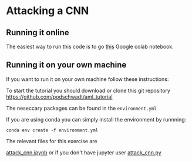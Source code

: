 

# Attacking a CNN

## Running it online

The easiest way to run this code is to go [this](https://colab.research.google.com/drive/1RpQo0f4TXnOL5Hz6ZOgB63JoiXJ9mntV) Google colab notebook.

## Running it on your own machine

If you want to run it on your own machine follow these instructions:

To start the tutorial you should download or clone this git repository https://github.com/podschwadt/aml_tutorial

The neseccary packages can be found in the `environment.yml`

If you are using conda you can simply install the environment by runnning:

`conda env create -f environment.yml`

The relevant files for this exercise are 

[attack_cnn.ipynb](attack_cnn.ipynb) or if you don't have jupyter user [attack_cnn.py](attack_cnn.py)

